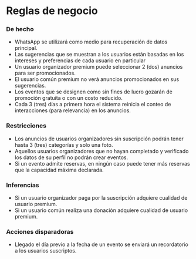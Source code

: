# Reglas de negocio

### De hecho

-   WhatsApp se utilizará como medio para recuperación de datos principal.
-   Las sugerencias que se muestran a los usuarios están basadas en los intereses y preferencias de cada usuario en
    particular
-   Un usuario organizador premium puede seleccionar 2 (dos) anuncios para ser promocionados.
-   El usuario común premium no verá anuncios promocionados en sus sugerencias.
-   Los eventos que se designen como sin fines de lucro gozarán de promoción gratuita o con un costo reducido.
-   Cada 3 (tres) días a primera hora el sistema reinicia el conteo de interacciones (para relevancia) en los anuncios.

### Restricciones

-   Los anuncios de usuarios organizadores sin suscripción podrán tener hasta 3 (tres) categorías y solo una foto.
-   Aquellos usuarios organizadores que no hayan completado y verificado los datos de su perfil no podrán crear eventos.
-   Si un evento admite reservas, en ningún caso puede tener más reservas que la capacidad máxima declarada.

### Inferencias

-   Si un usuario organizador paga por la suscripción adquiere cualidad de usuario premium.
-   Si un usuario común realiza una donación adquiere cualidad de usuario premium.

### Acciones disparadoras

-   Llegado el día previo a la fecha de un evento se enviará un recordatorio a los usuarios suscriptos.
